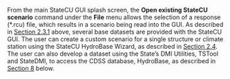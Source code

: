 From the main StateCU GUI splash screen, the **Open existing StateCU scenario** command under the **File** menu allows 
the selection of a response (\*.rcu) file, which results in a scenario being read into the GUI.  As described 
in [Section 2.3.1](../GUI/23.md) above, several base datasets are provided with the StateCU GUI.  The user can create a custom 
scenario for a single structure or climate station using the StateCU HydroBase Wizard, as described in [Section 
2.4](../GUI/24.md). The user can also develop a dataset using the State’s DMI Utilities, TSTool and StateDMI, to access the 
CDSS database, HydroBase, as described in [Section 8](../SupportingUtilities/81.md) below. 